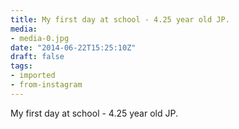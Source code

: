 ```yaml
---
title: My first day at school - 4.25 year old JP.
media:
- media-0.jpg
date: "2014-06-22T15:25:10Z"
draft: false
tags:
- imported
- from-instagram
---
```

My first day at school - 4.25 year old JP.
